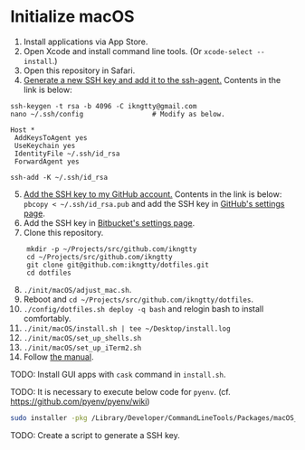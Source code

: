# Initialize macOS

1.  Install applications via App Store.
2.  Open Xcode and install command line tools.
    (Or `xcode-select --install`.)
3.  Open this repository in Safari.
4.  [Generate a new SSH key and add it to the ssh-agent.](https://help.github.com/articles/generating-a-new-ssh-key-and-adding-it-to-the-ssh-agent/)
    Contents in the link is below:

```
ssh-keygen -t rsa -b 4096 -C ikngtty@gmail.com
nano ~/.ssh/config                 # Modify as below.
```

```
Host *
 AddKeysToAgent yes
 UseKeychain yes
 IdentityFile ~/.ssh/id_rsa
 ForwardAgent yes
```

```
ssh-add -K ~/.ssh/id_rsa
```

5.  [Add the SSH key to my GitHub account.](https://help.github.com/articles/adding-a-new-ssh-key-to-your-github-account/)
    Contents in the link is below:
    `pbcopy < ~/.ssh/id_rsa.pub` and add the SSH key in [GitHub's settings page](https://github.com/settings/keys).
6.  Add the SSH key in [Bitbucket's settings page](https://bitbucket.org/account/user/ikngtty/ssh-keys/).
7.  Clone this repository.

```
    mkdir -p ~/Projects/src/github.com/ikngtty
    cd ~/Projects/src/github.com/ikngtty
    git clone git@github.com:ikngtty/dotfiles.git
    cd dotfiles
```

8.  `./init/macOS/adjust_mac.sh`.
9.  Reboot and `cd ~/Projects/src/github.com/ikngtty/dotfiles`.
10. `./config/dotfiles.sh deploy -q bash` and relogin bash to install comfortably.
11. `./init/macOS/install.sh | tee ~/Desktop/install.log`
12. `./init/macOS/set_up_shells.sh`
13. `./init/macOS/set_up_iTerm2.sh`
14. Follow [the manual](./manual.md).

TODO: Install GUI apps with `cask` command in `install.sh`.

TODO: It is necessary to execute below code for `pyenv`. (cf. <https://github.com/pyenv/pyenv/wiki>)

```sh
sudo installer -pkg /Library/Developer/CommandLineTools/Packages/macOS_SDK_headers_for_macOS_10.14.pkg -target /
```

TODO: Create a script to generate a SSH key.
